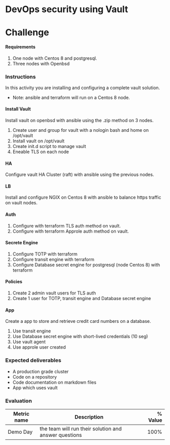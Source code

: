# DevOps security using Vault
# Challenge

#### Requirements
1. One node with Centos 8 and postgresql.
1. Three nodes with Openbsd

### Instructions
In this activity you are installing and configuring a complete vault solution.
* Note: ansible and terraform will run on a Centos 8 node.

#### Install Vault
Install vault on openbsd with ansible using the .zip method on 3 nodes.
1. Create user and group for vault with a nologin bash and home on /opt/vault
1. Install vault on /opt/vault
1. Create init.d script to manage vault
1. Eneable TLS on each node

#### HA
Configure vault HA Cluster (raft) with ansible using the previous nodes.

#### LB
Install and configure NGIX on Centos 8 with ansible to balance https traffic on vault nodes.

#### Auth
1. Configure with terraform TLS auth method on vault.
1. Configure with terraform Approle auth method on vault.

#### Secrete Engine
1. Configure TOTP with terraform
1. Configure transit engine with terraform
1. Configure Database secret engine for postgresql (node Centos 8) with terraform

#### Policies
1. Create 2 admin vault users for TLS auth
1. Create 1 user for TOTP, transit engine and Database secret engine

#### App
Create a app to store and retrieve credit card numbers on a database.
1. Use transit engine
1. Use Database secret engine with short-lived credentials (10 seg)
1. Use vault agent
1. Use approle user created


### Expected deliverables
- A production grade cluster
- Code on a repository
- Code documentation on markdown files
- App which uses vault

### Evaluation

| Metric name | Description | % Value |
| ----------- |-------------| -------:|
| Demo Day | the team will run their solution and answer questions | 100% |
